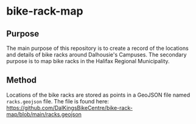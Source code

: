 # bike-rack-map

## Purpose
The main purpose of this repository is to create a record of the locations and details of bike racks around Dalhousie's Campuses.
The secondary purpose is to map bike racks in the Halifax Regional Municipality.

## Method
Locations of the bike racks are stored as points in a GeoJSON file named  `racks.geojson` file. The file is found here:
https://github.com/DalKingsBikeCentre/bike-rack-map/blob/main/racks.geojson

